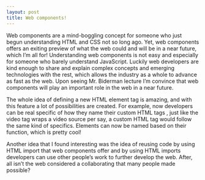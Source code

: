 ```yaml
---
layout: post
title: Web components!
---
```


Web components are a mind-boggling concept for someone who just begun understanding HTML and CSS not so long ago.  Yet, web components offers an exiting preview of what the web could and will be in a near future, which I’m all for! Understanding web components is not easy and especially for someone who barely understand JavaScript. Luckily web developers are kind enough to share and explain complex concepts and emerging technologies with the rest, which allows the industry as a whole to advance as fast as the web. Upon seeing Mr. Biderman lecture I’m convince that web components will play an important role in the web in a near future. 

The whole idea of defining a new HTML element tag is amazing, and with this feature a lot of possibilities are created. For example, now developers can be real specific of how they name their custom HTML tags , just like the video tag wraps a video source per say, a custom HTML tag would follow the same kind of specifics. Elements can now be named based on their function, which is pretty cool!

Another idea that I found interesting was the idea of reusing code by using HTML import that web components offer and by using HTML imports developers can use other people’s work to further develop the web. After, all isn’t the web considered a collaborating that many people made possible?

